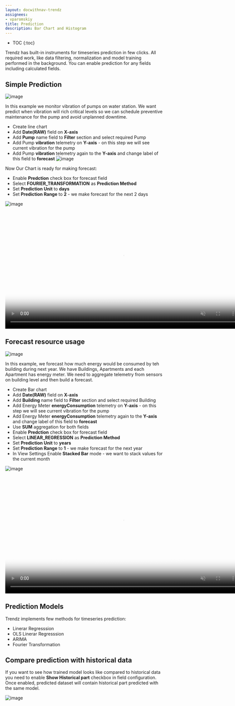 ```yaml
---
layout: docwithnav-trendz
assignees:
- vparomskiy
title: Prediction
description: Bar Chart and Histogram
---
```


* TOC
{:toc}

Trendz has built-in instruments for timeseries prediction in few clicks. All required work, like data filtering, normalization 
and model training performed in the background. You can enable prediction for any fields including calculated fields.
 
## Simple Prediction

![image](/images/trendz/prediction-simple-view.png)

In this example we monitor vibration of pumps on water station. We want predict when vibration will rich critical levels
so we can schedule preventive maintenance for the pump and avoid unplanned downtime.

* Create line chart 
* Add **Date(RAW)** field on **X-axis**
* Add **Pump** name field to **Filter** section and select required Pump
* Add Pump **vibration** telemetry on **Y-axis** - on this step we will see current vibration for the pump
* Add Pump **vibration** telemetry again to the **Y-axis** and change label of this field to **forecast**
![image](/images/trendz/prediction-simple-initial.png)

Now Our Chart is ready for making forecast:
* Enable **Predction** check box for forecast field
* Select **FOURIER_TRANSFORMATION** as **Prediction Method**
* Set **Prediction Unit** to **days**
* Set **Prediction Range** to **2** - we make forecast for the next 2 days

![image](/images/trendz/prediction-simple-cfg.png)

<div class="image-block">
    <div class="image-wrapper">
       <video poster="/images/trendz/prediction-simple-view.png" autoplay="" loop="" preload="auto" muted="" style="width: 750px">
            <source src="https://tb-videos.s3-us-west-1.amazonaws.com/trndz-vibration-predict.webm" type="video/webm">                 
        </video> 
    </div>
</div>


## Forecast resource usage

![image](/images/trendz/prediction-sum-view.png)

In this example, we forecast how much energy would be consumed by teh building during next year. We have Buildings, Apartments and each Apartment 
has energy meter. We need to aggregate telemetry from sensors on building level and then build a forecast.

* Create Bar chart 
* Add **Date(RAW)** field on **X-axis**
* Add **Building** name field to **Filter** section and select required Building
* Add Energy Meter **energyConsumption** telemetry on **Y-axis** - on this step we will see current vibration for the pump
* Add Energy Meter **energyConsumption** telemetry again to the **Y-axis** and change label of this field to **forecast**
* Use **SUM** aggregation for both fields
* Enable **Predction** check box for forecast field
* Select **LINEAR_REGRESSION** as **Prediction Method**
* Set **Prediction Unit** to **years**
* Set **Prediction Range** to **1** - we make forecast for the next year
* In View Settings Enable **Stacked Bar** mode - we want to stack values for the current month

![image](/images/trendz/prediction-sum-cfg1.png)

<div class="image-block">
    <div class="image-wrapper">
       <video poster="/images/trendz/prediction-sum-view.png" autoplay="" loop="" preload="auto" muted="" style="width: 750px">
            <source src="https://tb-videos.s3-us-west-1.amazonaws.com/trndz-enrgy-predict.webm" type="video/webm">                 
        </video> 
    </div>
</div>

## Prediction Models

Trendz implements few methods for timeseries prediction:

* Linerar Regresssion
* OLS Linerar Regresssion
* ARIMA
* Fourier Transformation


## Compare prediction with historical data 

If you want to see how trained model looks like compared to historical data you need to enable **Show Historical part** checkbox
 in field configuration. Once enabled, predicted dataset will contain historical part predicted with the same model.
 
![image](/images/trendz/prediction-validation.png)
 
